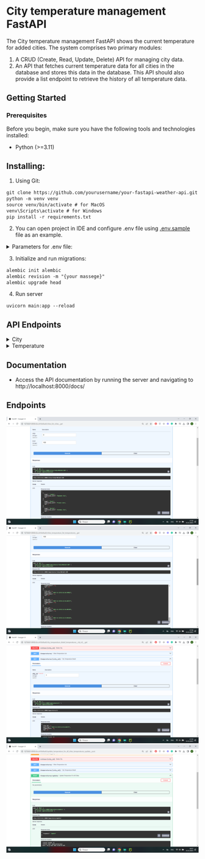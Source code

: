 # City temperature management FastAPI

The City temperature management FastAPI shows the current temperature for added cities.
The system comprises two primary modules:
1. A CRUD (Create, Read, Update, Delete) API for managing city data.
2. An API that fetches current temperature data for all cities in the database and stores this data in 
the database. This API should also provide a list endpoint to retrieve the history of all temperature data.

## Getting Started

### Prerequisites

Before you begin, make sure you have the following tools 
and technologies installed:

- Python (>=3.11)

## Installing:

1. Using Git:

```
git clone https://github.com/yourusername/your-fastapi-weather-api.git
python -m venv venv
source venv/bin/activate # for MacOS
venv\Scripts\activate # for Windows
pip install -r requirements.txt
```

2. You can open project in IDE and configure .env file using 
[.env.sample](./.env.sample) file as an example.

<details>
  <summary>Parameters for .env file:</summary>
  
  - WEATHER_API_KEY: ```Sign in at https://www.weatherapi.com/, 
generate an API Key.```
</details>

3. Initialize and run migrations:

```
alembic init alembic
alembic revision -m "{your massege}"
alembic upgrade head
```

4. Run server

```
uvicorn main:app --reload
```

## API Endpoints

<details>
  <summary>City</summary>

- Create new city: ```POST /cities/```
- Cities list: ```GET /cities/```
- Detail city: ```GET /cities/{city_id}/```
- Update city: ```PUT /cities/{city_id}/```
- Delete city: ```DELETE /cities/{city_id}/```
</details>

<details>
  <summary>Temperature</summary>

- List temperatures for all cities: ```GET /temperatures/```
- Detail actual temperature for city: ```GET /temperatures/{city_id}/```
- Update actual temperature for all cities: ```POST /temperatures/update/```
</details>

## Documentation

- Access the API documentation by running the server and 
navigating to http://localhost:8000/docs/


## Endpoints

![Website interface](readme_images/cities_list.png)
![Website interface](readme_images/temperature_for_all_cities.png)
![Website interface](readme_images/temperature_detail_city.png)
![Website interface](readme_images/update_all_temperatures.png)
